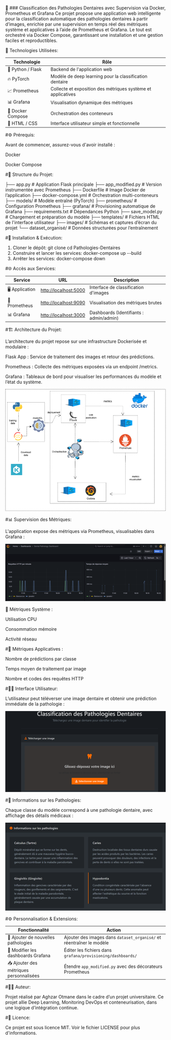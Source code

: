 🦷 ### Classification des Pathologies Dentaires avec Supervision via Docker, Prometheus et Grafana
Ce projet propose une application web intelligente pour la classification automatique des pathologies dentaires à partir d’images, enrichie par une supervision en temps réel des métriques système et applicatives à l’aide de Prometheus et Grafana. Le tout est orchestré via Docker Compose, garantissant une installation et une gestion faciles et reproductibles.

🔧 Technologies Utilisées:

| Technologie        | Rôle                                                        |
|--------------------|-------------------------------------------------------------|
| 🐍 Python / Flask  | Backend de l'application web                                 |
| 🔥 PyTorch         | Modèle de deep learning pour la classification dentaire     |
| 📈 Prometheus      | Collecte et exposition des métriques système et applicatives |
| 📊 Grafana         | Visualisation dynamique des métriques                       |
| 🐳 Docker Compose  | Orchestration des conteneurs                                 |
| 🎨 HTML / CSS      | Interface utilisateur simple et fonctionnelle                |

#⚙️ Prérequis:

Avant de commencer, assurez-vous d'avoir installé :

Docker

Docker Compose

#📁 Structure du Projet:

├── app.py                 # Application Flask principale
├── app_modified.py        # Version instrumentée avec Prometheus
├── Dockerfile             # Image Docker de l’application
├── docker-compose.yml     # Orchestration multi-conteneurs
├── models/                # Modèle entraîné (PyTorch)
├── prometheus/            # Configuration Prometheus
├── grafana/               # Provisioning automatique de Grafana
├── requirements.txt       # Dépendances Python
├── save_model.py          # Chargement et préparation du modèle
├── templates/             # Fichiers HTML de l'interface utilisateur
├── images/                # Schémas et captures d’écran du projet
└── dataset_organisé/      # Données structurées pour l’entraînement

#🚀 Installation & Exécution:

1. Cloner le dépôt:
git clone <url-du-repo>
cd Pathologies-Dentaires
2. Construire et lancer les services:
docker-compose up --build
3. Arrêter les services:
docker-compose down

#🌐 Accès aux Services:

| Service        | URL                        | Description                              |
|----------------|----------------------------|------------------------------------------|
| 🖥️ Application | [http://localhost:5000](http://localhost:5000) | Interface de classification d'images     |
| 📡 Prometheus  | [http://localhost:9090](http://localhost:9090) | Visualisation des métriques brutes       |
| 📊 Grafana     | [http://localhost:3000](http://localhost:3000) | Dashboards (Identifiants : admin/admin) |

#🏗️ Architecture du Projet:

L’architecture du projet repose sur une infrastructure Dockerisée et modulaire :

Flask App : Service de traitement des images et retour des prédictions.

Prometheus : Collecte des métriques exposées via un endpoint /metrics.

Grafana : Tableaux de bord pour visualiser les performances du modèle et l’état du système.

![Schéma de l'architecture](images/shema.png)

#📊 Supervision des Métriques:

L'application expose des métriques via Prometheus, visualisables dans Grafana :

![Visualisation Grafana](images/Grafana.png)

🔧 Métriques Système :

Utilisation CPU

Consommation mémoire

Activité réseau

#🧠 Métriques Applicatives :

Nombre de prédictions par classe

Temps moyen de traitement par image

Nombre et codes des requêtes HTTP

#🧑‍💻 Interface Utilisateur:

L’utilisateur peut téléverser une image dentaire et obtenir une prédiction immédiate de la pathologie :

![Interface de l'application](images/app.png)

#🦷 Informations sur les Pathologies:

Chaque classe du modèle correspond à une pathologie dentaire, avec affichage des détails médicaux :

![Informations maladies](images/info.png)

#⚙️ Personnalisation & Extensions:

| Fonctionnalité                         | Action                                                                 |
|----------------------------------------|------------------------------------------------------------------------|
| 🔁 Ajouter de nouvelles pathologies     | Ajouter des images dans `dataset_organisé/` et réentraîner le modèle  |
| 📐 Modifier les dashboards Grafana     | Éditer les fichiers dans `grafana/provisioning/dashboards/`           |
| 📥 Ajouter des métriques personnalisées | Étendre `app_modified.py` avec des décorateurs Prometheus              |

#👨‍🔧 Auteur:

Projet réalisé par Aghzar Otmane dans le cadre d’un projet universitaire.
Ce projet allie Deep Learning, Monitoring DevOps et conteneurisation, dans une logique d’intégration continue.

#📄 Licence:

Ce projet est sous licence MIT.
Voir le fichier LICENSE pour plus d'informations.


